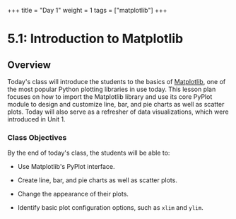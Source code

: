 +++
title = "Day 1"
weight = 1
tags = ["matplotlib"] 
+++

# 5.1: Introduction to Matplotlib

## Overview

Today's class will introduce the students to the basics of [Matplotlib](http://Matplotlib.org/), one of the most popular Python plotting libraries in use today. This lesson plan focuses on how to import the Matplotlib library and use its core PyPlot module to design and customize line, bar, and pie charts as well as scatter plots. Today will also serve as a refresher of data visualizations, which were introduced in Unit 1.

### Class Objectives

By the end of today's class, the students will be able to:

* Use Matplotlib's PyPlot interface.

* Create line, bar, and pie charts as well as scatter plots.

* Change the appearance of their plots.

* Identify basic plot configuration options, such as `xlim` and `ylim`.

